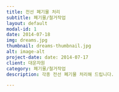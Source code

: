 ```yaml
---
title: 전선 폐기물 처리
subtitle: 폐기물/철거작업
layout: default
modal-id: 1
date: 2014-07-18
img: dreams.jpg
thumbnail: dreams-thumbnail.jpg
alt: image-alt
project-date: date: 2014-07-17
client: 대운자원
category: 폐기물/철거작업
description: 각종 전선 폐기물 처리해 드립니다.

---
```

